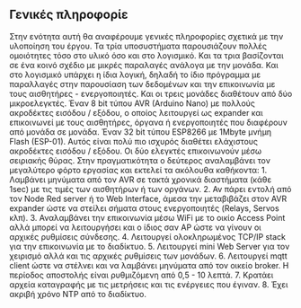 <H2>Γενικές πληροφορίε</H2>
Στην ενότητα αυτή θα αναφέρουμε γενικές πληροφορίες σχετικά με την υλοποίηση του έργου. Τα τρία υποσυστήματα παρουσιάζουν πολλές ομοιότητες τόσο στο υλικό όσο και στο λογισμικό. Και τα τρια βασίζονται σε ένα κοινό σχέδιο με μικρές παραλαγές ανάλογα με την μονάδα. Και στο λογισμικό υπάρχει η ίδια λογική, δηλαδή το ίδιο πρόγραμμα με παραλλαγές στην παρουσίαση των δεδομένων και την επικοινωνία με τους αισθητήρες - ενεργοποιητές.
Και οι τρεις μονάδες διαθέτουν από δύο μικροελεγκτές. Έναν 8 bit τύπου AVR (Arduino Nano) με πολλούς ακροδέκτες εισόδου / εξόδου, ο οποίος λειτουργεί ως expander και επικοινωνεί με τους αισθητήρες, όργανα ή ενεργοποιητές που διαφέρουν από μονάδα σε μονάδα. Έναν 32 bit τύπου ESP8266 με 1Mbyte μνήμη Flash (ESP-01). Αυτός είναι πολύ πιο ισχυρός διαθέτει ελάχιστους ακροδέκτες εισόδου / εξόδου. Οι δύο ελεγκτές επικοινωνούν μέσω σειριακής θύρας. 
Στην πραγματικότητα ο δεύτερος αναλαμβάνει τον μεγαλύτερο φόρτο εργασίας και εκτελεί τα ακόλουθα καθήκοντα:
1. Λαμβάνει μηνύματα από τον AVR σε τακτά χρονικά διαστήματα (κάθε 1sec) με τις τιμές των αισθητήρων ή των οργάνων.
2. Αν πάρει εντολή από τον Node Red server ή το Web Interface, άμεσα την μεταβιβάζει στον AVR expander ώστε να στείλει σήματα στους ενεργοποιητές (Relays, Servos κλπ).
3. Αναλαμβάνει την επικοινωνία μέσω WiFi με το οικίο Access Point αλλά μπορεί να λειτουργήσει και ο ίδιος σαν AP ώστε να γίνουν οι αρχικές ρυθμίσεις σύνδεσης.
4. Λειτουργεί ολοκληρωμένος TCP/IP stack για την επικοινωνία με το διαδίκτυο.
5. Λειτουργεί mini Web Server για τον χειρισμό αλλά και τις αρχικές ρυθμίσεις των μονάδων.
6. Λειτουργεί mqtt client ώστε να στέλνει και να λαμβάνει μηνύματα από τον οικείο broker. Η περίοδος αποστολής είναι ρυθμιζόμενη από 0,5 - 10 λεπτά.
7. Κρατάει αρχεία καταγραφής με τις μετρήσεις και τις ενέργειες που έγιναν.
8. Έχει ακριβή χρόνο NTP από το διαδίκτυο.

